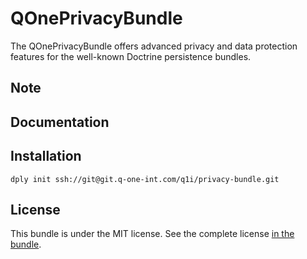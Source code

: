 QOnePrivacyBundle
=================

The QOnePrivacyBundle offers advanced privacy and data protection features for 
the well-known Doctrine persistence bundles.

Note
----

Documentation
-------------

Installation
------------


```
dply init ssh://git@git.q-one-int.com/q1i/privacy-bundle.git
```

License
-------

This bundle is under the MIT license. See the complete license [in the bundle](LICENSE).

